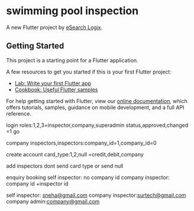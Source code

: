 # swimming pool inspection

A new Flutter project by <a href="https://www.esearchlogix.com/">eSearch Logix</a>.

## Getting Started

This project is a starting point for a Flutter application.

A few resources to get you started if this is your first Flutter project:

- [Lab: Write your first Flutter app](https://flutter.dev/docs/get-started/codelab)
- [Cookbook: Useful Flutter samples](https://flutter.dev/docs/cookbook)

For help getting started with Flutter, view our
[online documentation](https://flutter.dev/docs), which offers tutorials,
samples, guidance on mobile development, and a full API reference.



login
roles:1,2,3=inspector,company,superadmin
status,approved,changed =1 go

company inspectors,inspectors:company_id=1,company_id=0


create account
card_type:1,2,null =credit,debit,company

add inspectors
dont send card type or send null


enquiry booking
self inspector: no company id 
company inspector: company id +inspector id  



self inspector: sneha@gmail.com
company inspector:surtech@gmail.com
company admin:company@gmail.com
